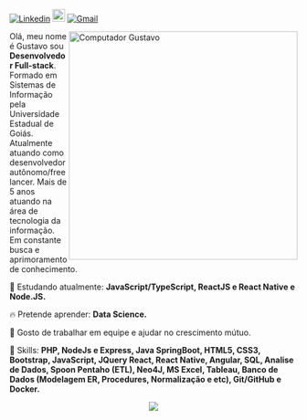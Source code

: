 <!--
**GustavoBCardoso/GustavoBCardoso** is a ✨ _special_ ✨ repository because its `README.md` (this file) appears on your GitHub profile.

Here are some ideas to get you started:

- 🔭 I’m currently working on ...
- 🌱 I’m currently learning ...
- 👯 I’m looking to collaborate on ...
- 🤔 I’m looking for help with ...
- 💬 Ask me about ...
- 📫 How to reach me: ...
- 😄 Pronouns: ...
- ⚡ Fun fact: ...
-->


[![Linkedin](https://img.shields.io/badge/-LinkedIn-blue?style=flat&logo=Linkedin&logoColor=white)](https://www.linkedin.com/in/gustavobcardoso/)
[<img src="https://img.shields.io/github/followers/gustavobcardoso?label=follow&style=social" height="22" title="Follow me" />](https://github.com/GustavoBCardoso) 
[![Gmail](https://img.shields.io/badge/-Gmail-c14438?style=flat&logo=Gmail&logoColor=white)](mailto:gustavob68@gmail.com)

<img src="https://raw.githubusercontent.com/MicaelliMedeiros/micaellimedeiros/master/image/computer-illustration.png" min-width="400px" max-width="400px" width="400px" align="right" alt="Computador Gustavo">

<p align="left">
  Olá, meu nome é Gustavo sou <strong>Desenvolvedor Full-stack</strong>.<br>
  Formado em Sistemas de Informação pela Universidade Estadual de Goiás. Atualmente atuando como desenvolvedor autônomo/freelancer.
  Mais de 5 anos atuando na área de tecnologia da informação.
  Em constante busca e aprimoramento de conhecimento.
</p>

<p align="left">
  🌈 Estudando atualmente: <strong>JavaScript/TypeScript, ReactJS e React Native e Node.JS.</strong>
</p>

<p align="left">
  🔥 Pretende aprender: <strong>Data Science.</strong>
</p>

<p align="left">
  🤝 Gosto de trabalhar em equipe e ajudar no crescimento mútuo.
 </p>

<p align="left">
  🚀 Skills: <strong>PHP, NodeJs e Express, Java SpringBoot, HTML5, CSS3, Bootstrap, JavaScript, JQuery React, React Native, Angular, SQL, Analise de Dados, Spoon Pentaho (ETL), Neo4J, MS Excel, Tableau, Banco de Dados (Modelagem ER, Procedures, Normalização e etc), Git/GitHub e Docker.</strong>
</p>

<!--
<p align="left">
📫  Quer falar comigo? Me mande mensagem em alguma dessas redes sociais abaixo!
</p>
-->
<p align="center"> 
 <a><img src="https://github-readme-stats.vercel.app/api?username=gustavobcardoso&show_icons=true&theme=graywhite" /></a>
</p> 
